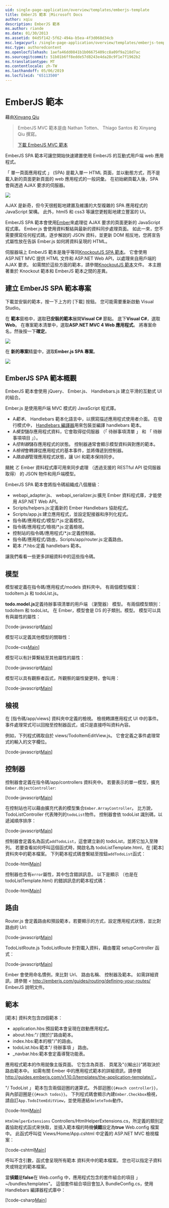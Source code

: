 ```yaml
---
uid: single-page-application/overview/templates/emberjs-template
title: EmberJS 範本 |Microsoft Docs
author: xqiu
description: EmberJS 範本
ms.author: riande
ms.date: 01/30/2013
ms.assetid: 04d5f142-5f62-494a-b5ea-4f3d068d34cb
msc.legacyurl: /single-page-application/overview/templates/emberjs-template
msc.type: authoredcontent
ms.openlocfilehash: 1aefa46dd0841b1b06675409cc8a09f9a218d7ac
ms.sourcegitcommit: 51b01b6ff8edde57d8243e4da28c9f1e7f1962b2
ms.translationtype: MT
ms.contentlocale: zh-TW
ms.lasthandoff: 05/06/2019
ms.locfileid: "65113500"
---
```

# <a name="emberjs-template"></a>EmberJS 範本

藉由[Xinyang Qiu](https://github.com/xqiu)

> EmberJS MVC 範本是由 Nathan Totten、 Thiago Santos 和 Xinyang Qiu 撰寫。
> 
> [下載 EmberJS MVC 範本](https://go.microsoft.com/fwlink/?LinkId=282647)

EmberJS SPA 範本可讓您開始快速建置使用 EmberJS 的互動式用戶端 web 應用程式。

「 單一頁面應用程式 」 (SPA) 是載入單一 HTML 頁面，並以動態方式，而不是載入新的頁面更新頁面的 web 應用程式的一般詞彙。 在初始網頁載入後，SPA 會與透過 AJAX 要求的伺服器。

![](emberjs-template/_static/image1.png)

AJAX 是新奇，但今天很輕鬆地建置及維護的大型複雜的 SPA 應用程式的 JavaScript 架構。 此外，html5 和 css3 等讓您更輕鬆地建立豐富的 Ui。

EmberJS SPA 範本會使用[Ember](http://emberjs.com/)來處理從 AJAX 要求的頁面更新的 JavaScript 程式庫。 Ember.js 會使用資料繫結與最新的資料同步處理頁面。 如此一來，您不需要撰寫任何程式碼，逐步解說的 JSON 資料，並更新 DOM 相反地，您將宣告式屬性放在告訴 Ember.js 如何將資料呈現的 HTML。

伺服器端上 EmberJS 範本是幾乎等同[KnockoutJS SPA 範本](../introduction/knockoutjs-template.md)。 它會使用 ASP.NET MVC 提供 HTML 文件和 ASP.NET Web API，以處理來自用戶端的 AJAX 要求。 如需關於這些方面的範本，請參閱[KnockoutJS 範本](../introduction/knockoutjs-template.md)文件。 本主題著重於 Knockout 範本和 EmberJS 範本之間的差異。

## <a name="create-an-emberjs-spa-template-project"></a>建立 EmberJS SPA 範本專案

下載並安裝的範本，按一下上方的 [下載] 按鈕。 您可能需要重新啟動 Visual Studio。

在 **範本**窗格中，選取**已安裝的範本**展開**Visual C#** 節點。 底下**Visual C#**，選取**Web**。 在專案範本清單中，選取**ASP.NET MVC 4 Web 應用程式**。 將專案命名，然後按一下**確定**。

![](emberjs-template/_static/image2.png)

在 **新的專案**精靈中，選取**Ember.js SPA 專案**。

![](emberjs-template/_static/image4.png)

## <a name="emberjs-spa-template-overview"></a>EmberJS SPA 範本概觀

EmberJS 範本會使用 jQuery、 Ember.js、 Handlebars.js 建立平滑的互動式 UI 的組合。

Ember.js 是使用用戶端 MVC 模式的 JavaScript 程式庫。

- A*範本*、 Handlebars 範本化語言中，以撰寫描述應用程式使用者介面。 在發行模式中， [Handlebars 編譯器](https://github.com/Myslik/csharp-ember-handlebars)用來包裝並編譯 handlebars 範本。
- A*模型*儲存應用程式資料，它會取得從伺服器 （「 待辦事項清單 」 和 「 待辦事項項目 」）。
- A*控制器*儲存應用程式的狀態。 控制器通常會顯示模型資料與對應的範本。
- A*檢視*會轉譯從應用程式的基本事件，並將傳遞到控制器。
- A*路由器*管理應用程式狀態，讓 Url 和範本保持同步。

颾魤 ㄛ Ember 資料程式庫可用來同步處理 （透過支援的 RESTful API 從伺服器取得） 的 JSON 物件和用戶端模型。

EmberJS SPA 範本會將指令碼組織成八個層級：

- webapi\_adapter.js、 webapi\_serializer.js:擴充 Ember 資料程式庫，才能使用 ASP.NET Web API。
- Scripts/helpers.js:定義新的 Ember Handlebars 協助程式。
- Scripts/app.js:建立應用程式，並設定配接器和序列化程式。
- 指令碼/應用程式/模型/\*.js:定義模型。
- 指令碼/應用程式/檢視/\*.js:定義檢視。
- 控制站的指令碼/應用程式/\*.js:定義控制器。
- 指令碼/應用程式/路由，Scripts/app/router.js:定義路由。
- 範本 /\*.hbs:定義 handlebars 範本。

讓我們看看一些更多詳細資料中的這些指令碼。

## <a name="models"></a>模型

模型被定義在指令碼/應用程式/models 資料夾中。 有兩個模型檔案： todoItem.js 和 todoList.js。

**todo.model.js**定義待辦事項清單的用戶端 （瀏覽器） 模型。 有兩個模型類別： todoItem 和 todoList。 在 Ember，模型會是 DS 的子類別。模型。 模型可以具有與屬性的屬性：

[!code-javascript[Main](emberjs-template/samples/sample1.js)]

模型可以定義其他模型的關聯性：

[!code-css[Main](emberjs-template/samples/sample2.css)]

模型可以有計算繫結至其他屬性的屬性：

[!code-javascript[Main](emberjs-template/samples/sample3.js)]

模型可以具有觀察者函式，所觀察的屬性變更時，會叫用：

[!code-javascript[Main](emberjs-template/samples/sample4.js)]

## <a name="views"></a>檢視

在 [指令碼/app/views] 資料夾中定義的檢視。 檢視轉譯應用程式 UI 中的事件。 事件處理常式可以回撥至控制器函式，或只是直接呼叫資料內容。

例如，下列程式碼取自於 views/TodoItemEditView.js。 它會定義之事件處理常式的輸入的文字欄位。

[!code-javascript[Main](emberjs-template/samples/sample5.js)]

## <a name="controller"></a>控制器

控制器會定義在指令碼/app/controllers 資料夾中。 若要表示的單一模型，擴充`Ember.ObjectController`:

[!code-javascript[Main](emberjs-template/samples/sample6.js)]

在控制站也可以藉由擴充代表的模型集合`Ember.ArrayController`。 比方說，TodoListController 代表陣列的`todoList`物件。 控制器會依 todoList 識別碼，以遞減順序排序：

[!code-javascript[Main](emberjs-template/samples/sample7.js)]

控制器會定義名為函式`addTodoList`，這會建立新的 todoList，並將它加入至陣列。 若要查看如何呼叫這個函式時，開啟名為 todoListTemplate.html，在 [範本] 資料夾中的範本檔案。 下列範本程式碼會繫結至按鈕`addTodoList`函式：

[!code-html[Main](emberjs-template/samples/sample8.html)]

控制器也含有`error`屬性，其中包含錯誤訊息。 以下是顯示 （也是在 todoListTemplate.html) 的錯誤訊息的範本程式碼：

[!code-html[Main](emberjs-template/samples/sample9.html)]

## <a name="routes"></a>路由

Router.js 會定義路由和預設範本，若要顯示的方式，設定應用程式狀態，並比對路由的 Url:

[!code-javascript[Main](emberjs-template/samples/sample10.js)]

TodoListRoute.js TodoListRoute 針對載入資料，藉由覆寫 setupController 函式：

[!code-javascript[Main](emberjs-template/samples/sample11.js)]

Ember 會使用命名慣例，來比對 Url、 路由名稱、 控制器及範本。 如需詳細資訊，請參閱 < [ http://emberjs.com/guides/routing/defining-your-routes/ ](http://emberjs.com/guides/routing/defining-your-routes/) EmberJS 說明文件。

## <a name="templates"></a>範本

[範本] 資料夾包含四個範本：

- application.hbs:預設範本會呈現在啟動應用程式。
- about.hbs:"/ [關於]"路由範本。
- index.hbs:範本的根"/"的路由。
- todoList.hbs:範本"/ 待辦事項 」 路由。
- \_navbar.hbs:範本會定義導覽功能表。

應用程式範本的作用就像主版頁面。 它包含為頁首、 頁尾及"{{輸出}}"將取決於路由範本中。 如需有關 Ember 中的應用程式範本的詳細資訊，請參閱[ http://guides.emberjs.com/v1.10.0/templates/the-application-template// ](http://guides.emberjs.com/v1.10.0/templates/the-application-template/)。

"/ TodoList 」 範本包含兩個迴圈的運算式。 外部迴圈`{{#each controller}}`，與內部迴圈是`{{#each todos}}`。 下列程式碼會顯示內建`Ember.Checkbox`檢視，請自訂`App.TodoItemEditView`，並使用連結`deleteTodo`動作。

[!code-html[Main](emberjs-template/samples/sample12.html)]

`HtmlHelperExtensions` Controllers/HtmlHelperExtensions.cs，所定義的類別定義協助程式函式來快取，並插入範本檔的時機**偵錯**設定為**true** Web.config 檔案中。 此函式呼叫從 Views/Home/App.cshtml 中定義的 ASP.NET MVC 檢視檔案：

[!code-cshtml[Main](emberjs-template/samples/sample13.cshtml)]

呼叫不含引數，函式會呈現所有範本 資料夾中的範本檔案。 您也可以指定子資料夾或特定的範本檔案。

當**偵錯**是**false**在 Web.config 中，應用程式包含的套件組合的項目 」 ~/bundles/templates"。 這個套件組合項目會加入 BundleConfig.cs，使用 Handlebars 編譯器程式庫中：

[!code-csharp[Main](emberjs-template/samples/sample14.cs)]
